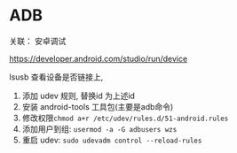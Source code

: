 # ADB
关联： 安卓调试

https://developer.android.com/studio/run/device

lsusb 查看设备是否链接上, 
1. 添加 udev 规则, 替换id 为上述id
2. 安装 android-tools 工具包(主要是adb命令)
3. 修改权限`chmod a+r /etc/udev/rules.d/51-android.rules`
4. 添加用户到组: `usermod -a -G adbusers wzs `
5. 重启 udev: `sudo udevadm control --reload-rules`
